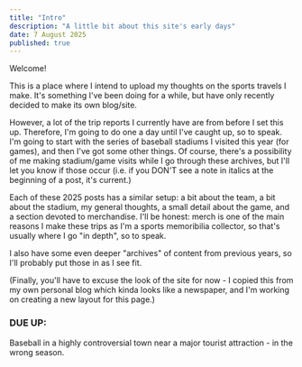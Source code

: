 ```yaml
---
title: "Intro"
description: "A little bit about this site's early days"
date: 7 August 2025
published: true
---
```

Welcome!

This is a place where I intend to upload my thoughts on the sports travels I make. It's something I've been doing for a while, but have only recently decided to make its own blog/site.

However, a lot of the trip reports I currently have are from before I set this up. Therefore, I'm going to do one a day until I've caught up, so to speak. I'm going to start with the series of baseball stadiums I visited this year (for games), and then I've got some other things. Of course, there's a possibility of me making stadium/game visits while I go through these archives, but I'll let you know if those occur (i.e. if you DON'T see a note in italics at the beginning of a post, it's current.)

Each of these 2025 posts has a similar setup: a bit about the team, a bit about the stadium, my general thoughts, a small detail about the game, and a section devoted to merchandise. I'll be honest: merch is one of the main reasons I make these trips as I'm a sports memoribilia collector, so that's usually where I go "in depth", so to speak.

I also have some even deeper "archives" of content from previous years, so I'll probably put those in as I see fit.

(Finally, you'll have to excuse the look of the site for now - I copied this from my own personal blog which kinda looks like a newspaper, and I'm working on creating a new layout for this page.)

### DUE UP:

Baseball in a highly controversial town near a major tourist attraction - in the wrong season.
